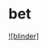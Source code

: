 # bet

[![blinder]](https://mybinder.org/v2/gh/leonardo-scosta/bet/ac0663fb1fe8c8e03f08da0e01f5fb785d11801a?filepath=arbitragem.ipynb)
